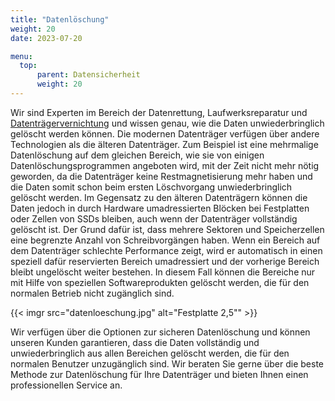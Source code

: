 ```yaml
---
title: "Datenlöschung"
weight: 20
date: 2023-07-20

menu:
  top:
      parent: Datensicherheit
      weight: 20
---
```


Wir sind Experten im Bereich der Datenrettung, Laufwerksreparatur und [Datenträgervernichtung](http://hddlab.de/datenrettung/festplattenvernichtung.html) und wissen genau, wie die Daten unwiederbringlich gelöscht werden können. Die modernen Datenträger verfügen über andere Technologien als die älteren Datenträger. Zum Beispiel ist eine mehrmalige Datenlöschung auf dem gleichen Bereich, wie sie von einigen Datenlöschungsprogrammen angeboten wird, mit der Zeit nicht mehr nötig geworden, da die Datenträger keine Restmagnetisierung mehr haben und die Daten somit schon beim ersten Löschvorgang unwiederbringlich gelöscht werden. Im Gegensatz zu den älteren Datenträgern können die Daten jedoch in durch Hardware umadressierten Blöcken bei Festplatten oder Zellen von SSDs bleiben, auch wenn der Datenträger vollständig gelöscht ist. Der Grund dafür ist, dass mehrere Sektoren und Speicherzellen eine begrenzte Anzahl von Schreibvorgängen haben. Wenn ein Bereich auf dem Datenträger schlechte Performance zeigt, wird er automatisch in einen speziell dafür reservierten Bereich umadressiert und der vorherige Bereich bleibt ungelöscht weiter bestehen. In diesem Fall können die Bereiche nur mit Hilfe von speziellen Softwareprodukten gelöscht werden, die für den normalen Betrieb nicht zugänglich sind.

{{< imgr src="datenloeschung.jpg" alt="Festplatte 2,5\"" >}}

Wir verfügen über die Optionen zur sicheren Datenlöschung und können unseren Kunden garantieren, dass die Daten vollständig und unwiederbringlich aus allen Bereichen gelöscht werden, die für den normalen Benutzer unzugänglich sind. Wir beraten Sie gerne über die beste Methode zur Datenlöschung für Ihre Datenträger und bieten Ihnen einen professionellen Service an.
